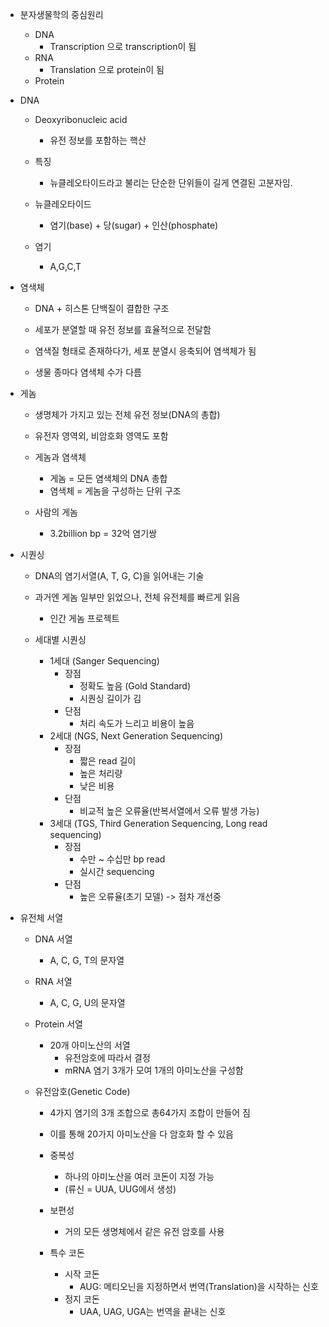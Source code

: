 - 분자생물학의 중심원리
	- DNA
		- Transcription 으로 transcription이 됨
	- RNA
		- Translation 으로 protein이 됨
	- Protein

- DNA
	- Deoxyribonucleic acid
		- 유전 정보를 포함하는 핵산
	
	- 특징
		- 뉴클레오타이드라고 불리는 단순한 단위들이 길게 연결된 고분자임.
	
	- 뉴클레오타이드
		- 염기(base) + 당(sugar) + 인산(phosphate)
	
	- 염기
		- A,G,C,T

- 염색체
	- DNA + 히스톤 단백질이 결합한 구조
	- 세포가 분열할 때 유전 정보를 효율적으로 전달함

	- 염색질 형태로 존재하다가, 세포 분열시 응축되어 염색체가 됨
	- 생물 종마다 염색체 수가 다름

- 게놈
	- 생명체가 가지고 있는 전체 유전 정보(DNA의 총합)
	
	- 유전자 영역외, 비암호화 영역도 포함
	
	- 게놈과 염색체
		- 게놈 = 모든 염색체의 DNA 총합
		- 염색체 = 게놈을 구성하는 단위 구조
	
	- 사람의 게놈
		- 3.2billion bp = 32억 염기쌍

- 시퀀싱
	- DNA의 염기서열(A, T, G, C)을 읽어내는 기술
	
	- 과거엔 게놈 일부만 읽었으나, 전체 유전체를 빠르게 읽음
		- 인간 게놈 프로젝트

	- 세대별 시퀀싱
		- 1세대 (Sanger Sequencing)
			- 장점
				- 정확도 높음 (Gold Standard)
				- 시퀀싱 길이가 김
			- 단점
				- 처리 속도가 느리고 비용이 높음
		- 2세대 (NGS, Next Generation Sequencing)
			- 장점
				- 짧은 read 길이
				- 높은 처리량
				- 낮은 비용
			- 단점
				- 비교적 높은 오류율(반복서열에서 오류 발생 가능)
		- 3세대 (TGS, Third Generation Sequencing, Long read sequencing)
			- 장점
				- 수만 ~ 수십만 bp read
				- 실시간 sequencing
			- 단점
				- 높은 오류율(초기 모델) -> 점차 개선중

- 유전체 서열
	- DNA 서열
		- A, C, G, T의 문자열
	- RNA 서열
		- A, C, G, U의 문자열
	- Protein 서열
		- 20개 아미노산의 서열
			- 유전암호에 따라서 결정
			- mRNA 염기 3개가 모여 1개의 아미노산을 구성함
	
	- 유전암호(Genetic Code)
		- 4가지 염기의 3개 조합으로 총64가지 조합이 만들어 짐
		- 이를 통해 20가지 아미노산을 다 암호화 할 수 있음

		- 중복성
			- 하나의 아미노산을 여러 코돈이 지정 가능
			- (류신 = UUA, UUG에서 생성)
		- 보편성
			- 거의 모든 생명체에서 같은 유전 암호를 사용
		
		- 특수 코돈
			- 시작 코돈
				- AUG: 메티오닌을 지정하면서 번역(Translation)을 시작하는 신호
			- 정지 코돈
				- UAA, UAG, UGA는 번역을 끝내는 신호